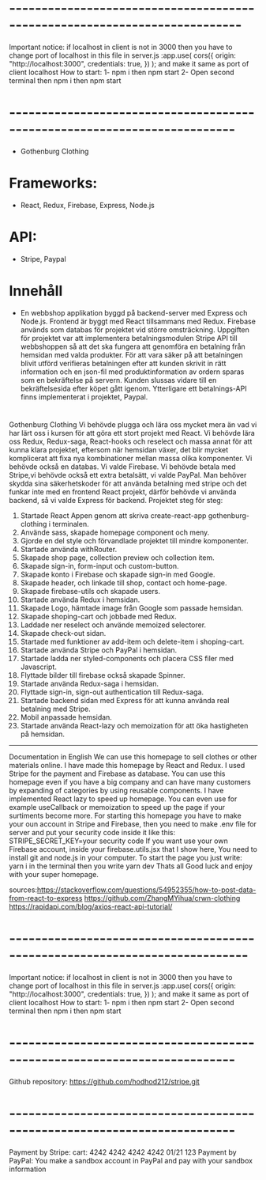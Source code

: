 # --------------------------------------------------------------------------

Important notice: if localhost in client is not in 3000 then you have to change port of localhost in this file in server.js :app.use(
cors({
origin: "http://localhost:3000",
credentials: true,
})
);
and make it same as port of client localhost
How to start:
1- npm i then npm start
2- Open second terminal then npm i then npm start

# -------------------------------------------------------------------------

- Gothenburg Clothing

# Frameworks:

- React, Redux, Firebase, Express, Node.js

# API:

- Stripe, Paypal

# Innehåll

- En webbshop applikation byggd på backend-server med Express och Node.js. Frontend är byggt med React tillsammans med Redux. Firebase används som databas för projektet vid större omsträckning. Uppgiften för projektet var att implementera betalningsmodulen Stripe API till webbshoppen så att det ska fungera att genomföra en betalning från hemsidan med valda produkter. För att vara säker på att betalningen blivit utförd verifieras betalningen efter att kunden skrivit in rätt information och en json-fil med produktinformation av ordern sparas som en bekräftelse på servern. Kunden slussas vidare till en bekräftelsesida efter köpet gått igenom. Ytterligare ett betalnings-API finns implementerat i projektet, Paypal.

#

Gothenburg Clothing
Vi behövde plugga och lära oss mycket mera än vad vi har lärt oss i kursen för att göra ett stort projekt med React. Vi behövde lära oss Redux, Redux-saga, React-hooks och reselect och massa annat för att kunna klara projektet, eftersom när hemsidan växer, det blir mycket komplicerat att fixa nya kombinationer mellan massa olika komponenter. Vi behövde också en databas. Vi valde Firebase. Vi behövde betala med Stripe,vi behövde också ett extra betalsätt, vi valde PayPal. Man behöver skydda sina säkerhetskoder för att använda betalning med stripe och det funkar inte med en frontend React projekt, därför behövde vi använda backend, så vi valde Express för backend.
Projektet steg för steg:

1.  Startade React Appen genom att skriva create-react-app gothenburg-clothing i terminalen.
2.  Använde sass, skapade homepage component och meny.
3.  Gjorde en del style och förvandlade projektet till mindre komponenter.
4.  Startade använda withRouter.
5.  Skapade shop page, collection preview och collection item.
6.  Skapade sign-in, form-input och custom-button.
7.  Skapade konto i Firebase och skapade sign-in med Google.
8.  Skapade header, och linkade till shop, contact och home-page.
9.  Skapade firebase-utils och skapade users.
10. Startade använda Redux i hemsidan.
11. Skapade Logo, hämtade image från Google som passade hemsidan.
12. Skapade shoping-cart och jobbade med Redux.
13. Laddade ner reselect och använde memoized selectorer.
14. Skapade check-out sidan.
15. Startade med funktioner av add-item och delete-item i shoping-cart.
16. Startade använda Stripe och PayPal i hemsidan.
17. Startade ladda ner styled-components och placera CSS filer med Javascript.
18. Flyttade bilder till firebase också skapade Spinner.
19. Startade använda Redux-saga i hemsidan.
20. Flyttade sign-in, sign-out authentication till Redux-saga.
21. Startade backend sidan med Express för att kunna använda real betalning med Stripe.
22. Mobil anpassade hemsidan.
23. Startade använda React-lazy och memoization för att öka hastigheten på hemsidan.

---

Documentation in English
We can use this homepage to sell clothes or other materials online.
I have made this homepage by React and Redux. I used Stripe for the payment and Firebase as database. You can use this homepage even if you have a big company and can have many customers by expanding of categories by using reusable components. I have implemented React lazy to speed up homepage. You can even use for example useCallback or memoization to speed up the page if your surtiments become more.
For starting this homepage you have to make your oun account in Stripe and Firebase, then you need to make .env file for server and put your security code inside it like this: STRIPE_SECRET_KEY=your security code
If you want use your own Firebase account, inside your firebase.utils.jsx that I show here,
You need to install git and node.js in your computer.
To start the page you just write: yarn i in the terminal then you write yarn dev
Thats all
Good luck and enjoy with your super homepage.

sources:https://stackoverflow.com/questions/54952355/how-to-post-data-from-react-to-express
https://github.com/ZhangMYihua/crwn-clothing
https://rapidapi.com/blog/axios-react-api-tutorial/

# ---------------------------------------------------------------------------

Important notice: if localhost in client is not in 3000 then you have to change port of localhost in this file in server.js :app.use(
cors({
origin: "http://localhost:3000",
credentials: true,
})
);
and make it same as port of client localhost
How to start:
1- npm i then npm start
2- Open second terminal then npm i then npm start

# -------------------------------------------------------------------------

Github repository: https://github.com/hodhod212/stripe.git

# -------------------------------------------------------------------------

Payment by Stripe:
cart: 4242 4242 4242 4242
01/21 123
Payment by PayPal:
You make a sandbox account in PayPal and pay with your sandbox information
